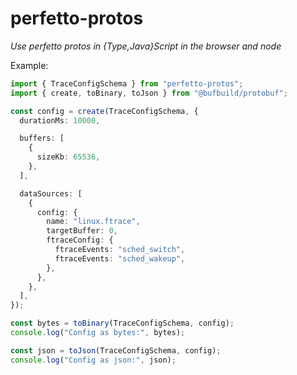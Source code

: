 # perfetto-protos

_Use perfetto protos in {Type,Java}Script in the browser and node_

Example:

```typescript
import { TraceConfigSchema } from "perfetto-protos";
import { create, toBinary, toJson } from "@bufbuild/protobuf";

const config = create(TraceConfigSchema, {
  durationMs: 10000,

  buffers: [
    {
      sizeKb: 65536,
    },
  ],

  dataSources: [
    {
      config: {
        name: "linux.ftrace",
        targetBuffer: 0,
        ftraceConfig: {
          ftraceEvents: "sched_switch",
          ftraceEvents: "sched_wakeup",
        },
      },
    },
  ],
});

const bytes = toBinary(TraceConfigSchema, config);
console.log("Config as bytes:", bytes);

const json = toJson(TraceConfigSchema, config);
console.log("Config as json:", json);
```
